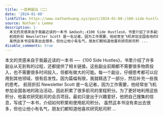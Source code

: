 ```yaml
---
title: 一百种副业（二）
date: '2024-01-08'
linkTitle: https://www.nathanhuang.xyz/post/2024-01-08-/100-side-hustles/
source: Nathan's Lemma
description: |-
  本文的灵感来自于我最近读的一本书 &mdash;-《100 Side Hustles》，书里介绍了许多副业从无到有的过程，还都提供了相关链接。这些副业前期都不需要很多物质投入，也不需要很多时间投入，但都有做大的可能。每一个副业，仔细思考都可以应用到其他领域，很有启发性。因为篇幅有限，我就精选了一部分，然后补充一些我的思考。
  航班折扣 Newsletter Scott 是一名记者，因为工作需要，他经常坐飞机参加全国各地的政治活动，因此积累了很多航司的里程积分。为了更好地利用这些积分，他喜欢研究航司的会员项目。最初只是出于兴趣爱好，他把自己搜集的信息，写成了一本书，介绍如何积累和使用航司积分。
  虽然这本书没有卖出去很多，但也让他小有名气，朋友们都知道他喜欢研究航司积 ...
disable_comments: true
---
```

本文的灵感来自于我最近读的一本书 &mdash;-《100 Side Hustles》，书里介绍了许多副业从无到有的过程，还都提供了相关链接。这些副业前期都不需要很多物质投入，也不需要很多时间投入，但都有做大的可能。每一个副业，仔细思考都可以应用到其他领域，很有启发性。因为篇幅有限，我就精选了一部分，然后补充一些我的思考。
航班折扣 Newsletter Scott 是一名记者，因为工作需要，他经常坐飞机参加全国各地的政治活动，因此积累了很多航司的里程积分。为了更好地利用这些积分，他喜欢研究航司的会员项目。最初只是出于兴趣爱好，他把自己搜集的信息，写成了一本书，介绍如何积累和使用航司积分。
虽然这本书没有卖出去很多，但也让他小有名气，朋友们都知道他喜欢研究航司积 ...